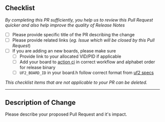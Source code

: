 ## Checklist

*By completing this PR sufficiently, you help us to review this Pull Request quicker and also help improve the quality of Release Notes*

- [ ] Please provide specific title of the PR describing the change
- [ ] Please provide related links (*eg. Issue which will be closed by this Pull Request*)
- [ ] If you are adding an new boards, please make sure
  - [ ] Provide link to your allocated VID/PID if applicable
  - [ ] Add your board to [action ci](/.github/workflows) in correct workflow and alphabet order for release binary
  - [ ] `UF2_BOARD_ID` in your board.h follow correct format from [uf2 specs](https://github.com/microsoft/uf2#files-exposed-by-bootloaders)

*This checklist items that are not applicable to your PR can be deleted.*

-----------

## Description of Change

Please describe your proposed Pull Request and it's impact.

